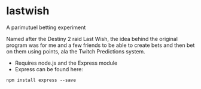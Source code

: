 # lastwish
A parimutuel betting experiment

Named after the Destiny 2 raid Last Wish, the idea behind the original program was for me and a few friends to be able to create bets and then bet on them using points, ala the Twitch Predictions system.

- Requires node.js and the Express module
- Express can be found here:
```
npm install express --save
```
